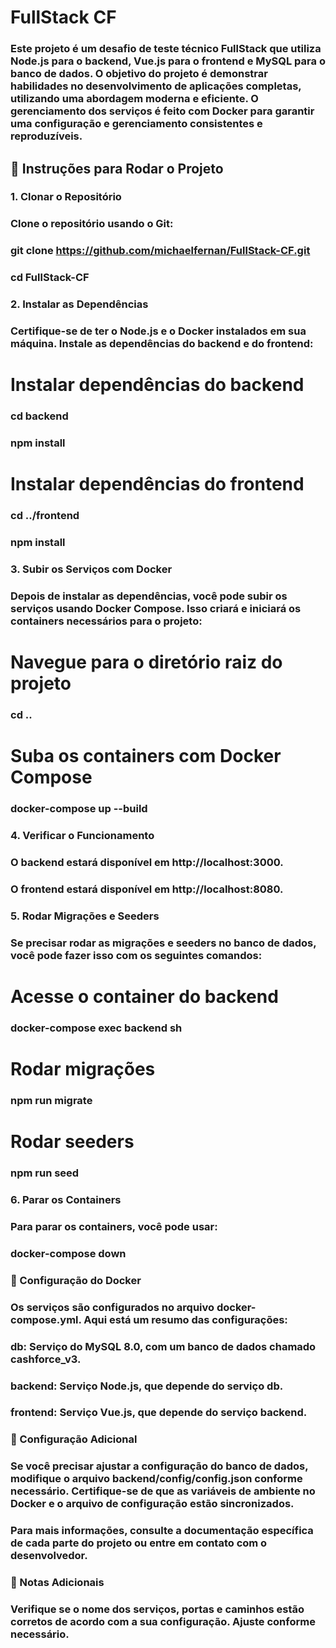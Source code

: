 # FullStack CF

### Este projeto é um desafio de teste técnico FullStack que utiliza **Node.js** para o backend, **Vue.js** para o frontend e **MySQL** para o banco de dados. O objetivo do projeto é demonstrar habilidades no desenvolvimento de aplicações completas, utilizando uma abordagem moderna e eficiente. O gerenciamento dos serviços é feito com **Docker** para garantir uma configuração e gerenciamento consistentes e reproduzíveis.

## 🚀 Instruções para Rodar o Projeto

### 1. Clonar o Repositório

### Clone o repositório usando o Git:

### git clone https://github.com/michaelfernan/FullStack-CF.git
### cd FullStack-CF

### 2. Instalar as Dependências
### Certifique-se de ter o Node.js e o Docker instalados em sua máquina. Instale as dependências do backend e do frontend:


# Instalar dependências do backend
### cd backend
### npm install

# Instalar dependências do frontend
### cd ../frontend
### npm install
### 3. Subir os Serviços com Docker
### Depois de instalar as dependências, você pode subir os serviços usando Docker Compose. Isso criará e iniciará os containers necessários para o projeto:


# Navegue para o diretório raiz do projeto
### cd ..

# Suba os containers com Docker Compose
### docker-compose up --build
### 4. Verificar o Funcionamento
### O backend estará disponível em http://localhost:3000.
### O frontend estará disponível em http://localhost:8080.

### 5. Rodar Migrações e Seeders
### Se precisar rodar as migrações e seeders no banco de dados, você pode fazer isso com os seguintes comandos:


# Acesse o container do backend
### docker-compose exec backend sh

# Rodar migrações
### npm run migrate

# Rodar seeders
### npm run seed
### 6. Parar os Containers
### Para parar os containers, você pode usar:


### docker-compose down
### 📜 Configuração do Docker
### Os serviços são configurados no arquivo docker-compose.yml. Aqui está um resumo das configurações:

### db: Serviço do MySQL 8.0, com um banco de dados chamado cashforce_v3.
### backend: Serviço Node.js, que depende do serviço db.
### frontend: Serviço Vue.js, que depende do serviço backend.
### 🔧 Configuração Adicional
### Se você precisar ajustar a configuração do banco de dados, modifique o arquivo backend/config/config.json conforme necessário. Certifique-se de que as variáveis de ambiente no Docker e o arquivo de configuração estão sincronizados.

### Para mais informações, consulte a documentação específica de cada parte do projeto ou entre em contato com o desenvolvedor.

### 📄 Notas Adicionais
### Verifique se o nome dos serviços, portas e caminhos estão corretos de acordo com a sua configuração. Ajuste conforme necessário.
